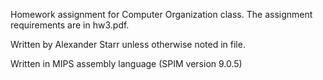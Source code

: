 Homework assignment for Computer Organization class. The assignment requirements are in hw3.pdf.

Written by Alexander Starr unless otherwise noted in file.

Written in MIPS assembly language (SPIM version 9.0.5)
